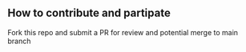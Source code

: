 ## How to contribute and partipate

Fork this repo and submit a PR for review and potential merge to main branch
